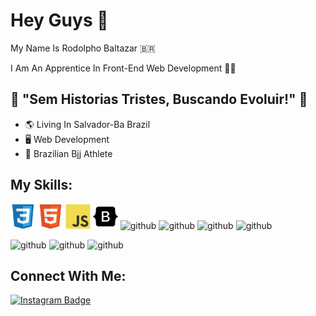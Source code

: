 # Hey Guys :metal:	

My Name Is Rodolpho Baltazar 🇧🇷

I Am An Apprentice In Front-End Web Development :man_student:	

##  🧠 "Sem Historias Tristes, Buscando Evoluir!" 🧠

- :earth_americas: Living In Salvador-Ba Brazil
- :desktop_computer: Web Development 
- :martial_arts_uniform: Brazilian Bjj Athlete


## My Skills:

<img src="https://raw.githubusercontent.com/devicons/devicon/2809b567852a4648062a2d3e7c1c531367458c0b/icons/css3/css3-original.svg" alt="github" width="40" height="40" style="max-width:100%;"></img>
<img src="https://raw.githubusercontent.com/devicons/devicon/2809b567852a4648062a2d3e7c1c531367458c0b/icons/html5/html5-original.svg" alt="github" width="40" height="40" style="max-width:100%;"></img>
<img src="https://raw.githubusercontent.com/devicons/devicon/2809b567852a4648062a2d3e7c1c531367458c0b/icons/javascript/javascript-original.svg" alt="github" width="40" height="40" style="max-width:100%;"></img>
<img src="https://raw.githubusercontent.com/devicons/devicon/2809b567852a4648062a2d3e7c1c531367458c0b/icons/bootstrap/bootstrap-plain.svg" alt="github" width="40" height="40" style="max-width:100%;"></img>
<img src="https://cdn.jsdelivr.net/gh/devicons/devicon/icons/react/react-original.svg" alt="github" width="40" height="40" style="max-width:100%;"></img>
<img src="https://cdn.jsdelivr.net/gh/devicons/devicon/icons/canva/canva-original.svg" alt="github" width="40" height="40" style="max-width:100%;"></img>
<img src="https://cdn.jsdelivr.net/gh/devicons/devicon/icons/figma/figma-original.svg" alt="github" width="40" height="40" style="max-width:100%;"></img>
<img src="https://cdn.jsdelivr.net/gh/devicons/devicon/icons/github/github-original.svg" alt="github" width="40" height="40" style="max-width:100%;"></img>

<img src="https://cdn.jsdelivr.net/gh/devicons/devicon/icons/kotlin/kotlin-original.svg" alt="github" width="40" height="40" style="max-width:100%;"></img>
<img src="https://cdn.jsdelivr.net/gh/devicons/devicon/icons/native/native-original.svg" alt="github" width="40" height="40" style="max-width:100%;"></img>
<img src="https://cdn.jsdelivr.net/gh/devicons/devicon/icons/react-native/react-native-original.svg" alt="github" width="40" height="40" style="max-width:100%;"></img>


## Connect With Me:

 [![Instagram Badge](https://img.shields.io/badge/-Instagram-white?style=flat-square&logo=Instagram&logoColor=black&link=https://www.instagram.com/baltazarbjj/)](https://www.instagram.com/baltazarbjj/)
 
 



